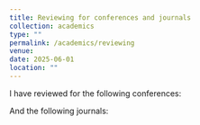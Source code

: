 ```yaml
---
title: Reviewing for conferences and journals
collection: academics
type: ""
permalink: /academics/reviewing
venue:
date: 2025-06-01
location: ""
---
```


I have reviewed for the following conferences:

And the following journals:


